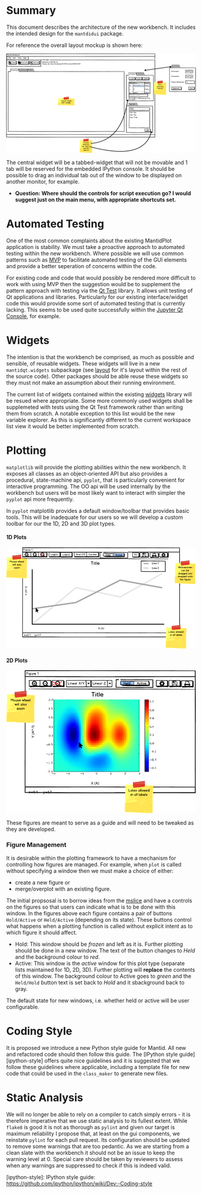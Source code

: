 Summary
=======

This document describes the architecture of the new workbench. It includes the intended design for the `mantdidui` package.

For reference the overall layout mockup is shown here:

![Overall Workbench Layout](main-layout.png)

The central widget will be a tabbed-widget that will not be movable and 1 tab will be reserved for the embedded IPython console. It should be possible to drag an individual tab out of the window to be displayed on another monitor, for example.

- **Question: Where should the controls for script execution go? I would suggest just on the main menu, with appropriate shortcuts set.**


Automated Testing
=================

One of the most common complaints about the existing MantidPlot application is stability. We must take a proactive approach to automated testing within the new workbench. Where possible we will use common patterns such as
[MVP][mvp-fowler] to facilitate automated testing of the GUI elements and provide a better seperation of concerns within the code.

For existing code and code that would possibly be rendered more difficult to work with using MVP then the suggestion would be to supplement the pattern approach with testing via the [Qt Test][qttest] library. It allows
unit testing of Qt applications and libraries. Particularly for our existing interface/widget code this would provide some sort of automated testing that is currently lacking. This seems to be used quite successfully within
the [Jupyter Qt Console][jupyter-qtconsole], for example.

Widgets
=======

The intention is that the workbench be comprised, as much as possible and sensible, of reusable widgets. These widgets will live in a new `mantidqt.widgets` subpackage (see [layout](design-layout.md) for it's layout within the rest of the source code). Other packages should be able reuse these widgets so they must not make an assumption about their running environment.

The current list of widgets contained within the existing [widgets][mantidwidgets] library will be resued where appropriate. Some more commonly used widgets shall be supplemeted with tests using the Qt Test framework rather than
writing them from scratch. A notable exception to this list would be the new variable explorer. As this is significantly different to the current workspace list view it would be better implemented from scratch.


Plotting
========

`matplotlib` will provide the plotting abilities within the new workbench. It exposes all classes as an object-oriented API but also provides a procedural, state-machine api, `pyplot`, that is particularly convenient for
interactive programming. The OO api will be used internally by the workbench but users will be most likely want to interact with simpler the `pyplot` api more frequently.

In `pyplot` matplotlib provides a default window/toolbar that provides basic tools. This will be inadequate for our users so we will develop a custom toolbar for our the 1D, 2D and 3D plot types.

#### 1D Plots

![1D Plot](1d-plot-window.png)

#### 2D Plots

![2D Plot](2d-plot-window.png)

These figures are meant to serve as a guide and will need to be tweaked as they are developed.

### Figure Management

It is desirable within the plotting framework to have a mechanism for controlling how figures are managed. For example, when `plot` is called without specifying a window then we must make a choice of either:

 - create a new figure or
 - merge/overplot with an existing figure.

The initial propsosal is to borrow ideas from the [mslice][mslice] and have a controls on the figures so that users can indicate what is to be done with this window. In the figures above each figure contains a pair of
buttons `Hold/Active` or `Held/Active` (depending on its state). These buttons control what happens when a plotting function is called without explicit intent as to which figure it should affect.

- Hold: This window should be *frozen* and left as it is. Further plotting should be done in a new window. The text of the button changes to *Held* and the background colour to *red*.
- Active: This window is the *active* window for this plot type (separate lists maintained for 1D, 2D, 3D). Further plotting will **replace** the contents of this window. The  background colour to Active goes to  *green* and the `Held/Hold` button text is set back to *Hold* and it sbackground back to gray.

The default state for new windows, i.e. whether held or active will be user configurable.


Coding Style
============

It is proposed we introduce a new Python style guide for Mantid. All new and refactored code should then follow this guide. The [IPython style guide][ipython-style] offers quite nice guidelines and it is suggested that we
follow these guidelines where applicable, including a template file for new code that could be used in the `class_maker` to generate new files.

Static Analysis
===============

We will no longer be able to rely on a compiler to catch simply errors - it is therefore imperative that we use static analysis to its fullest extent. While `flake8` is good it is not as thorough as `pylint` and given our
target is maximum reliability I propose that, at least on the gui components, we reinstate `pylint` for each pull request. Its configuration should be updated to remove some warnings that are too pedantic. As we are
starting from a clean slate with the workbench it should not be an issue to keep the warning level at 0. Special care should be taken by reviewers to assess when any warnings are suppressed to check if this is indeed valid.



<!-- Links -->
[mvp-fowler]: https://www.martinfowler.com/eaaDev/PassiveScreen.html
[qttest]: http://doc.qt.io/qt-5/qttest-index.html
[jupyter-qtconsole]: https://github.com/jupyter/qtconsole/blob/master/qtconsole/tests/test_console_widget.py
[mantidwidgets]: https://github.com/mantidproject/mantid/tree/master/MantidQt/MantidWidgets
[mslice]: https://github.com/mantidproject/mslice
[ipython-style]: IPython style guide: https://github.com/ipython/ipython/wiki/Dev:-Coding-style
